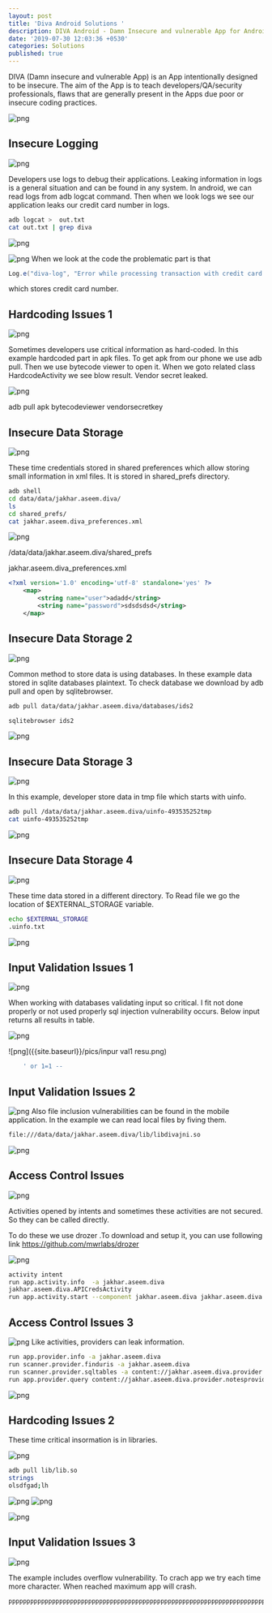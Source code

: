 ```yaml
---
layout: post
title: 'Diva Android Solutions '
description: DIVA Android - Damn Insecure and vulnerable App for Android
date: '2019-07-30 12:03:36 +0530'
categories: Solutions
published: true
---
```


DIVA (Damn insecure and vulnerable App) is an App intentionally designed to be insecure. The aim of the App is to teach developers/QA/security professionals, flaws that are generally present in the Apps due poor or insecure coding practices.




![png]({{site.baseurl}}/pics/main.png)


## Insecure Logging

![png]({{site.baseurl}}/pics/insecure.png)

Developers use logs to debug their applications. Leaking information in logs is a general situation and can be found in any system. In android, we can read logs from adb logcat command. Then when we look logs we see our application leaks our credit card number in logs.
 
 
```bash
adb logcat >  out.txt
cat out.txt | grep diva
```

![png]({{site.baseurl}}/pics/insecure-2.png)

![png]({{site.baseurl}}/pics/insecure1code.png)
When we look at the code the problematic part is that
  ```java 
Log.e("diva-log", "Error while processing transaction with credit card: " + localEditText.getText().toString());
```
which stores credit card number.


## Hardcoding Issues 1

![png]({{site.baseurl}}/pics/hardcodemain.png)

Sometimes developers use critical information as hard-coded. In this example hardcoded part in apk files.
To get apk  from our phone we use adb pull.
Then we use bytecode viewer to open it. When we goto  related class HardcodeActivity we see blow result. Vendor secret leaked. 

![png]({{site.baseurl}}/pics/hardcode.png)

adb pull apk
bytecodeviewer
vendorsecretkey


## Insecure Data Storage

![png]({{site.baseurl}}/pics/indata1main.png)

These time credentials stored in shared preferences which allow storing small information in xml files. It is stored in shared_prefs directory.
  ```bash 
adb shell
cd data/data/jakhar.aseem.diva/
ls
cd shared_prefs/
cat jakhar.aseem.diva_preferences.xml
```

![png]({{site.baseurl}}/pics/indata1code.png)

/data/data/jakhar.aseem.diva/shared_prefs

jakhar.aseem.diva_preferences.xml
```xml
<?xml version='1.0' encoding='utf-8' standalone='yes' ?>
	<map>
	    <string name="user">adadd</string>
	    <string name="password">sdsdsdsd</string>
	</map>
```



## Insecure Data Storage 2
![png]({{site.baseurl}}/pics/indata2main.png)

Common method to store data is using databases. In these example data  stored in sqlite databases plaintext.
To check database we download  by adb pull and open by sqlitebrowser.

```bash
adb pull data/data/jakhar.aseem.diva/databases/ids2

sqlitebrowser ids2
```
![png]({{site.baseurl}}/pics/indata2sli.png)

## Insecure Data Storage 3

![png]({{site.baseurl}}/pics/indata3main.png)

In this example, developer store data in tmp file which starts with uinfo.


```bash
adb pull /data/data/jakhar.aseem.diva/uinfo-493535252tmp
cat uinfo-493535252tmp
```
![png]({{site.baseurl}}/pics/indata3code.png)

## Insecure Data Storage 4
![png]({{site.baseurl}}/pics/indata4main.png)

These time data stored in a different directory. To Read file we go the location of $EXTERNAL_STORAGE variable.
```bash
echo $EXTERNAL_STORAGE
.uinfo.txt
```
![png]({{site.baseurl}}/pics/indata4code.png)

## Input Validation Issues 1
	
![png]({{site.baseurl}}/pics/input1main.png)	
	 	
When working with databases validating input so critical. I fit not done properly or not used properly sql injection vulnerability occurs. Below input returns  all results in table.

![png]({{site.baseurl}}/pics/input_valiatecode.png)

![png]({{site.baseurl}}/pics/inpur val1 resu.png)

```bash
	' or 1=1 --
```


## Input Validation Issues 2
![png]({{site.baseurl}}/pics/inputval2maiin.png)
Also file  inclusion vulnerabilities can be found  in the mobile application. In the example we can read local files by fiving them.
```bash
file:///data/data/jakhar.aseem.diva/lib/libdivajni.so
```

![png]({{site.baseurl}}/pics/inputval2res.png)

## Access Control Issues
![png]({{site.baseurl}}/pics/access1main.png)

Activities opened by intents and sometimes these activities are not secured. So they can be called directly.

To do these we use drozer .To download and setup it, you can use following link
https://github.com/mwrlabs/drozer

![png]({{site.baseurl}}/pics/acces1result.png)

```bash	
activity intent 
run app.activity.info  -a jakhar.aseem.diva
jakhar.aseem.diva.APICredsActivity
run app.activity.start --component jakhar.aseem.diva jakhar.aseem.diva.APICredsActivity
```


## Access Control Issues 3


![png]({{site.baseurl}}/pics/access3main.png)
Like activities, providers can leak information. 
```bash	
run app.provider.info -a jakhar.aseem.diva
run scanner.provider.finduris -a jakhar.aseem.diva
run scanner.provider.sqltables -a content://jakhar.aseem.diva.provider.notesprovider/notes/
run app.provider.query content://jakhar.aseem.diva.provider.notesprovider/notes/
```
![png]({{site.baseurl}}/pics/acces3result.png)

## Hardcoding Issues 2

These time critical insormation is in libraries.

![png]({{site.baseurl}}/pics/hard2main.png)

```bash	
adb pull lib/lib.so
strings
olsdfgad;lh
```
![png]({{site.baseurl}}/pics/hard2code.png)
![png]({{site.baseurl}}/pics/hard2code2.png)

![png]({{site.baseurl}}/pics/hardcode2result.png)

## Input Validation Issues 3

![png]({{site.baseurl}}/pics/access3main.png)

The example includes overflow vulnerability.
To crach app we try each time more character.
When reached maximum app will crash.

```bash	
pppppppppppppppppppppppppppppppppppppppppppppppppppppppppppppppppppppppppppppppppppppppppppppppppppppppppppppppp
```




